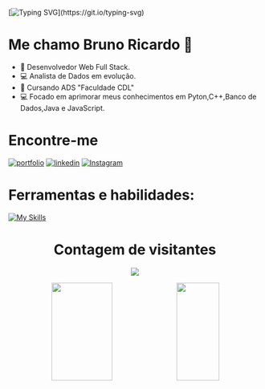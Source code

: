  
[![Typing SVG](https://readme-typing-svg.herokuapp.com/?color=00bfbf&size=35&center=true&vCenter=true&width=1000&lines=Hello+world+✨;)](https://git.io/typing-svg)



# Me chamo Bruno Ricardo 👋

- 🚀 Desenvolvedor Web Full Stack.
- 💻 Analista de Dados em evolução.
- 📙 Cursando ADS "Faculdade CDL"
- 💻 Focado em aprimorar meus conhecimentos em Pyton,C++,Banco de Dados,Java e JavaScript.



 # Encontre-me

[![portfolio](https://img.shields.io/badge/my_portfolio-333?style=for-the-badge&logo=ko-fi&logoColor=white)](https://)
[![linkedin](https://img.shields.io/badge/linkedin-0A66C2?style=for-the-badge&logo=linkedin&logoColor=white)](https://www.linkedin.com/in/bruno-ricardo-663bbb302/)
[![Instagram](https://img.shields.io/badge/-Instagram-%23E4405F?style=for-the-badge&logo=instagram&logoColor=white)](https://www.instagram.com/)



# Ferramentas e habilidades:


<!-- [![My Skills](https://skillicons.dev/icons?i=react,java,mysql,nodejs,js,bootstrap,git,html,css,eclipse,vscode,py,cp)](https://skillicons.dev) -->

[![My Skills](https://skillicons.dev/icons?i=js,html,css,bootstrap,cs,git,github,java,mysql,py,react,sqlite,vscode)](https://skillicons.dev)


<div style="text-align: center;">

# Contagem de visitantes

  
<p><img align="center" src="https://profile-counter.glitch.me/%7Bronnysenna%7D/count.svg" /></p>

<img width="49%" height="195px" src="https://github-readme-stats.vercel.app/api?username=ronnysenna&theme=dark&show_icons=true&hide_border=true&count_private=true" /> 
<img width="41%" height="195px" src="https://github-readme-stats.vercel.app/api/top-langs/?username=ronnysenna&theme=dark&show_icons=true&hide_border=true&layout=compact" />
</div>

##
